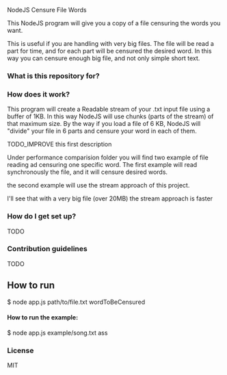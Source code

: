 NodeJS Censure File Words

This NodeJS program will give you a copy of a file censuring the words you want.

This is useful if you are handling with very big files.
The file will be read a part for time, and for each part will be censured the desired word.
In this way you can censure enough big file, and not only simple short text.


### What is this repository for?


### How does it work?

This program will create a Readable stream of your .txt input file using a buffer of 1KB.
In this way NodeJS will use chunks (parts of the stream) of that maximum size.
By the way if you load a file of 6 KB, NodeJS will "divide" your file in 6 parts and censure your word in each of them.

TODO_IMPROVE this first description

Under performance comparision folder you will find two example of file reading ad censuring one specific word.
The first example will read synchronously the file, and it will censure desired words.

the second example will use the stream approach of this project.

I'll see that with a very big file (over 20MB) the stream approach is faster 

### How do I get set up? ###


TODO


### Contribution guidelines

TODO


## How to run

$ node app.js path/to/file.txt wordToBeCensured


#### How to run the example:

$ node app.js example/song.txt ass



### License ###

MIT
